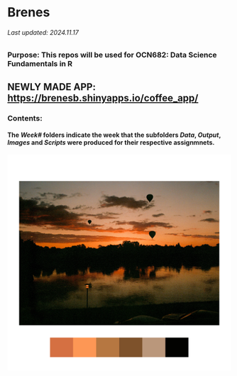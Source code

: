 # Brenes
###### Last updated: 2024.11.17
### **Purpose**: This repos will be used for OCN682: Data Science Fundamentals in R

## NEWLY MADE APP: https://brenesb.shinyapps.io/coffee_app/

### **Contents**:
#### The _Week#_ folders indicate the week that the subfolders _Data_, _Output_,   _Images_ and _Scripts_ were produced for their respective assignmnets.



![Tip: if you put white borders on your photos it _almost_ makes it look like  you know what you're doing ;) ](Week_02/Images/IMG_5203.jpg)  







